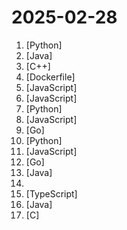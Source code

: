 # 2025-02-28

1. [](https://github.comundefined "✨易上手的多平台 LLM 聊天机器人及开发框架✨。支持 QQ、QQ频道、Telegram、微信个人号(Gewechat)、企业微信、飞书、内置 Web Chat，OpenAI GPT、DeepSeek、Ollama、Llama、GLM、Gemini、硅基流动、月之暗面、OneAPI、LLMTuner，支持 LLM Agent 插件开发，可视化面板。一键部署。支持 Dify 工作流、代码执行器、Whisper 语音转文字。") [Python]
2. [](https://github.comundefined "🔥 官方推荐 🔥 RuoYi-Vue 全新 Pro 版本，优化重构所有功能。基于 Spring Boot + MyBatis Plus + Vue & Element 实现的后台管理系统 + 微信小程序，支持 RBAC 动态权限、数据权限、SaaS 多租户、Flowable 工作流、三方登录、支付、短信、商城、CRM、ERP、AI 大模型等功能。你的 ⭐️ Star ⭐️，是作者生发的动力！") [Java]
3. [](https://github.comundefined "PUER(普洱) Typescript. Let's write your game in UE or Unity with TypeScript.") [C++]
4. [](https://github.comundefined "为开发人员分享快速参考备忘清单(速查表)") [Dockerfile]
5. [](https://github.comundefined "fay是一个帮助数字人（2.5d、3d、移动、pc、网页）或大语言模型（openai兼容、deepseek）连通业务系统的agent框架。") [JavaScript]
6. [](https://github.comundefined "青龙面板脚本公共仓库 新群 1021185005密码888 元梦之星") [JavaScript]
7. [](https://github.comundefined "30天掌握量化交易 (持续更新)") [Python]
8. [](https://github.comundefined "一个还算强大的Web思维导图。A relatively powerful web mind map.") [JavaScript]
9. [](https://github.comundefined "🤖 AI Gateway | AI Native API Gateway") [Go]
10. [](https://github.comundefined "📄 Awesome OCR multiple programing languages toolkits based on ONNXRuntime, OpenVINO, PaddlePaddle and PyTorch.") [Python]
11. [](https://github.comundefined "clash for windows汉化版. 提供clash for windows的汉化版, 汉化补丁及汉化版安装程序") [JavaScript]
12. [](https://github.comundefined "Nightingale for monitoring and alerting, just as Grafana is for visualization.") [Go]
13. [](https://github.comundefined "微信支付 APIv3 的官方 Java Library") [Java]
14. [](https://github.comundefined "冴羽写博客的地方，预计写四个系列：JavaScript深入系列、JavaScript专题系列、ES6系列、React系列。") 
15. [](https://github.comundefined "A flow chart editing framework focus on business customization. 专注于业务自定义的流程图编辑框架，支持实现脑图、ER图、UML、工作流等各种图编辑场景。") [TypeScript]
16. [](https://github.comundefined "强大易用的开源建站工具。") [Java]
17. [](https://github.comundefined "Wechat Mini Game Unity engine adapter documents.") [C]
